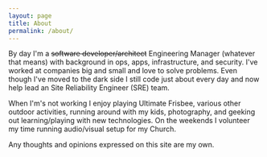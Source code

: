 ```yaml
---
layout: page
title: About
permalink: /about/
---
```


By day I'm a ~~software developer/architect~~ Engineering Manager (whatever that means) with background in ops, apps, infrastructure, and security. I've worked at companies big and small and love to solve problems.  Even though I've moved to the dark side I still code just about every day and now help lead an Site Reliability Engineer (SRE) team.

When I'm's not working I enjoy playing Ultimate Frisbee, various other outdoor activities, running around with my kids, photography, and geeking out learning/playing with new technologies.  On the weekends I volunteer my time running audio/visual setup for my Church. 

Any thoughts and opinions expressed on this site are my own.